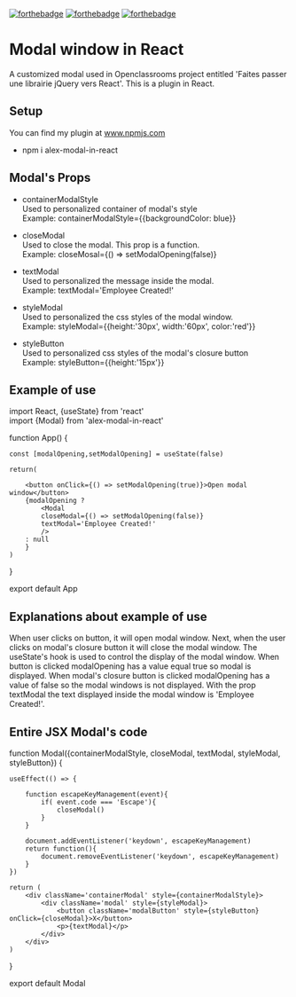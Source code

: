 [![forthebadge](https://forthebadge.com/images/badges/made-with-javascript.svg)](https://forthebadge.com)
[![forthebadge](https://forthebadge.com/images/badges/uses-css.svg)](https://forthebadge.com)
[![forthebadge](https://forthebadge.com/images/badges/uses-html.svg)](https://forthebadge.com)

# Modal window in React

A customized modal used in Openclassrooms project entitled 'Faites passer une librairie jQuery vers React'.
This is a plugin in React.

## Setup

You can find my plugin at <a href='https://www.npmjs.com'>www.npmjs.com</a>

- npm i alex-modal-in-react

## Modal's Props 

- containerModalStyle <br />
Used to personalized container of modal's style <br />
Example: containerModalStyle={{backgroundColor: blue}}

- closeModal <br />
Used to close the modal. This prop is a function. <br />
Example: closeMosal={() => setModalOpening(false)}

- textModal <br />
Used to personalized the message inside the modal. <br />
Example: textModal='Employee Created!'

- styleModal <br />
Used to personalized the css styles of the modal window. <br />
Example: styleModal={{height:'30px', width:'60px', color:'red'}}

- styleButton <br />
Used to personalized css styles of the modal's closure button <br />
Example: styleButton={{height:'15px'}}

## Example of use

import React, {useState} from 'react' <br />
import {Modal} from 'alex-modal-in-react'

function App() {

    const [modalOpening,setModalOpening] = useState(false)

    return(

        <button onClick={() => setModalOpening(true)}>Open modal window</button>
        {modalOpening ?
            <Modal
            closeModal={() => setModalOpening(false)}
            textModal='Employee Created!'    
            />
        : null
        }      
    )
}

export default App

## Explanations about example of use

When user clicks on button, it will open modal window. Next, when the user clicks on modal's closure button it will
close the modal window. The useState's hook is used to control the display of the modal window. When button is
clicked modalOpening has a value equal true so modal is displayed. When modal's closure button is clicked modalOpening
has a value of false so the modal windows is not displayed. With the prop textModal the text displayed inside the
modal window is 'Employee Created!'. 

## Entire JSX Modal's code

function Modal({containerModalStyle, closeModal, textModal, styleModal, styleButton}) {

    useEffect(() => {

        function escapeKeyManagement(event){
            if( event.code === 'Escape'){
                closeModal()
            }
        }

        document.addEventListener('keydown', escapeKeyManagement)
        return function(){
            document.removeEventListener('keydown', escapeKeyManagement)
        }
    })

    return (
        <div className='containerModal' style={containerModalStyle}>
            <div className='modal' style={styleModal}>
                <button className='modalButton' style={styleButton} onClick={closeModal}>X</button>
                <p>{textModal}</p>
            </div>
        </div>
    )
}

export default Modal
